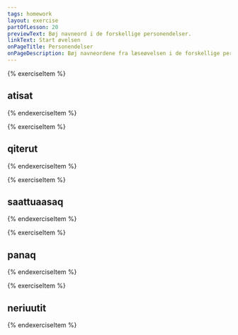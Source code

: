 ```yaml
---
tags: homework
layout: exercise
partOfLesson: 20
previewText: Bøj navneord i de forskellige personendelser.
linkText: Start øvelsen
onPageTitle: Personendelser
onPageDescription: Bøj navneordene fra læseøvelsen i de forskellige personendelser.
---
```


{% exerciseItem %}

## atisat
<single-input data-label="Nutseruk" ></single-input>
<multi-input data-labels="Uanga, Illit, Uuma, Uagut, Ilissi, Ukua" data-validation="atisakka, atisatit, atisai, atisagut, atisasi, atisaat"></multi-input>
{% endexerciseItem %}

{% exerciseItem %}

## qiterut
<single-input data-label="Nutseruk" ></single-input>
<multi-input data-labels="Uanga, Illit, Uuma, Uagut, Ilissi, Ukua" data-validation="qiterutiga, qiterutit, qiterutaa, qiteruterput, qiterutersi, qiterutaat"></multi-input>
{% endexerciseItem %}

{% exerciseItem %}

## saattuaasaq
<single-input data-label="Nutseruk" ></single-input>
<multi-input data-labels="Uanga, Illit, Uuma, Uagut, Ilissi, Ukua" data-validation="saattuaasara, saattuaasat, saattuaasaa, saattuaasarput, saattuaasarsi, saattuaasaat"></multi-input>
{% endexerciseItem %}

{% exerciseItem %}

## panaq
<single-input data-label="Nutseruk" ></single-input>
<multi-input data-labels="Uanga, Illit, Uuma, Uagut, Ilissi, Ukua" data-validation="panara, panat, panaa, panarput, panarsi, panaat"></multi-input>
{% endexerciseItem %}

{% exerciseItem %}

## neriuutit
<single-input data-label="Nutseruk" ></single-input>
<multi-input data-labels="Uanga, Illit, Uuma, Uagut, Ilissi, Ukua" data-validation="neriuutikka, neriuutitit, neriuutai, neriuutigut, neriuutisi, neriuutaat"></multi-input>
{% endexerciseItem %}